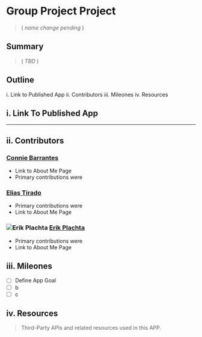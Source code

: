 # Group Project Project  
> ( *name change pending* )

## Summary 

> ( *TBD* )
## Outline

i. Link to Published App
ii. Contributors
iii. Mileones
iv. Resources

## i. Link To Published App

---

## ii. Contributors

### [Connie Barrantes]()

- Link to About Me Page
- Primary contributions were

### [Elias Tirado]()

- Primary contributions were
- Link to About Me Page

### ![Erik Plachta](https://s.gravatar.com/avatar/cde2e5381aa5e6d8d0220c46edee8f88?s=30) [Erik Plachta](www.github.com/erikplachta)

- Primary contributions were
- Link to About Me Page


## iii. Mileones

- [ ] Define App Goal
- [ ] b
- [ ] c

## iv. Resources

> Third-Party APIs and related resources used in this APP.
